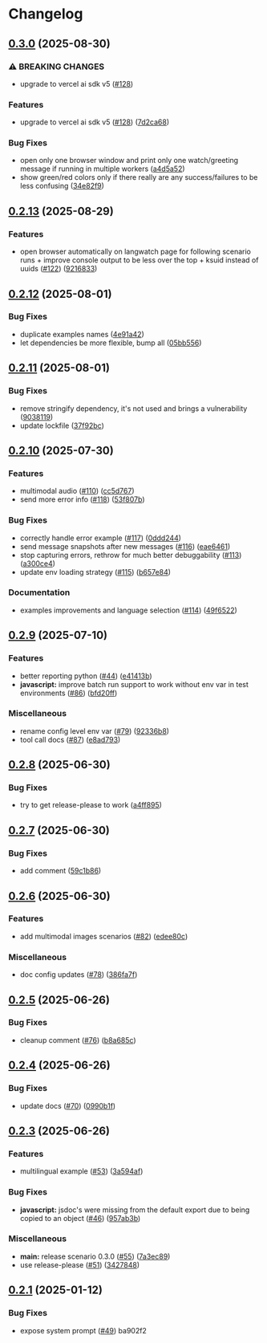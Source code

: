 # Changelog

## [0.3.0](https://github.com/langwatch/scenario/compare/javascript/v0.2.13...javascript/v0.3.0) (2025-08-30)


### ⚠ BREAKING CHANGES

* upgrade to vercel ai sdk v5 ([#128](https://github.com/langwatch/scenario/issues/128))

### Features

* upgrade to vercel ai sdk v5 ([#128](https://github.com/langwatch/scenario/issues/128)) ([7d2ca68](https://github.com/langwatch/scenario/commit/7d2ca68d6b224f4c917da7dc632fc32adc8d4104))


### Bug Fixes

* open only one browser window and print only one watch/greeting message if running in multiple workers ([a4d5a52](https://github.com/langwatch/scenario/commit/a4d5a522c4533412002a0471467be685a6cdf10f))
* show green/red colors only if there really are any success/failures to be less confusing ([34e82f9](https://github.com/langwatch/scenario/commit/34e82f9dc672f37307e649b435693342a3a47326))

## [0.2.13](https://github.com/langwatch/scenario/compare/javascript/v0.2.12...javascript/v0.2.13) (2025-08-29)


### Features

* open browser automatically on langwatch page for following scenario runs + improve console output to be less over the top + ksuid instead of uuids ([#122](https://github.com/langwatch/scenario/issues/122)) ([9216833](https://github.com/langwatch/scenario/commit/9216833c30db79b0e5a9ae29a16e481e30165353))

## [0.2.12](https://github.com/langwatch/scenario/compare/javascript/v0.2.11...javascript/v0.2.12) (2025-08-01)


### Bug Fixes

* duplicate examples names ([4e91a42](https://github.com/langwatch/scenario/commit/4e91a42f6ce35ee54d85623b370653cfc38df478))
* let dependencies be more flexible, bump all ([05bb556](https://github.com/langwatch/scenario/commit/05bb5564c7e6f60b128cdfc2f1dff0fda2dedd6f))

## [0.2.11](https://github.com/langwatch/scenario/compare/javascript/v0.2.10...javascript/v0.2.11) (2025-08-01)


### Bug Fixes

* remove stringify dependency, it's not used and brings a vulnerability ([9038119](https://github.com/langwatch/scenario/commit/9038119ed9142fb078e8ced80b4d9e3fd86a4ed8))
* update lockfile ([37f92bc](https://github.com/langwatch/scenario/commit/37f92bc5fee9cf66c82975f10b42865a301ca00a))

## [0.2.10](https://github.com/langwatch/scenario/compare/javascript/v0.2.9...javascript/v0.2.10) (2025-07-30)


### Features

* multimodal audio ([#110](https://github.com/langwatch/scenario/issues/110)) ([cc5d767](https://github.com/langwatch/scenario/commit/cc5d76745ff87f2e487c3aa495197802f84e637f))
* send more error info ([#118](https://github.com/langwatch/scenario/issues/118)) ([53f807b](https://github.com/langwatch/scenario/commit/53f807bac831638e27894c75337b533c4382b0d9))


### Bug Fixes

* correctly handle error example ([#117](https://github.com/langwatch/scenario/issues/117)) ([0ddd244](https://github.com/langwatch/scenario/commit/0ddd244c30c0b4c63e55d405d57acd94cbdc91de))
* send message snapshots after new messages ([#116](https://github.com/langwatch/scenario/issues/116)) ([eae6461](https://github.com/langwatch/scenario/commit/eae6461ae7737a8bce3188c71dc3d6b10dd67345))
* stop capturing errors, rethrow for much better debuggability ([#113](https://github.com/langwatch/scenario/issues/113)) ([a300ce4](https://github.com/langwatch/scenario/commit/a300ce470db6894ce20549893ac9ac2f56808e2b))
* update env loading strategy ([#115](https://github.com/langwatch/scenario/issues/115)) ([b657e84](https://github.com/langwatch/scenario/commit/b657e8476d771e5b2d50e03cc7ab3155c40bd1fc))


### Documentation

* examples improvements and language selection ([#114](https://github.com/langwatch/scenario/issues/114)) ([49f6522](https://github.com/langwatch/scenario/commit/49f65229802217504cfc1f613c0016a2beeb96cb))

## [0.2.9](https://github.com/langwatch/scenario/compare/javascript/v0.2.8...javascript/v0.2.9) (2025-07-10)


### Features

* better reporting python ([#44](https://github.com/langwatch/scenario/issues/44)) ([e41413b](https://github.com/langwatch/scenario/commit/e41413b5407d5e48e70825de4c38dbfb2600ef70))
* **javascript:** improve batch run support to work without env var in test environments ([#86](https://github.com/langwatch/scenario/issues/86)) ([bfd20ff](https://github.com/langwatch/scenario/commit/bfd20ff1a12a8c68153dabc70b7313bab97ac72d))


### Miscellaneous

* rename config level env var ([#79](https://github.com/langwatch/scenario/issues/79)) ([92336b8](https://github.com/langwatch/scenario/commit/92336b875ffbc1926597c3fc601594fb1ed804fd))
* tool call docs ([#87](https://github.com/langwatch/scenario/issues/87)) ([e8ad793](https://github.com/langwatch/scenario/commit/e8ad793a3106e9578180084a46bcb616f1bdd15b))

## [0.2.8](https://github.com/langwatch/scenario/compare/javascript/v0.2.7...javascript/v0.2.8) (2025-06-30)


### Bug Fixes

* try to get release-please to work ([a4ff895](https://github.com/langwatch/scenario/commit/a4ff895af5490ed854940ffa387667247ee8d6c9))

## [0.2.7](https://github.com/langwatch/scenario/compare/javascript/v0.2.6...javascript/v0.2.7) (2025-06-30)


### Bug Fixes

* add comment ([59c1b86](https://github.com/langwatch/scenario/commit/59c1b860c56f95e0cc766c8cd1e86428439c4b6f))

## [0.2.6](https://github.com/langwatch/scenario/compare/javascript/v0.2.5...javascript/v0.2.6) (2025-06-30)


### Features

* add multimodal images scenarios ([#82](https://github.com/langwatch/scenario/issues/82)) ([edee80c](https://github.com/langwatch/scenario/commit/edee80c339eb7be1641f60237cf6c02ea45c3b82))


### Miscellaneous

* doc config updates ([#78](https://github.com/langwatch/scenario/issues/78)) ([386fa7f](https://github.com/langwatch/scenario/commit/386fa7f52a85cf24feda0d5c90cde51030b03c3f))

## [0.2.5](https://github.com/langwatch/scenario/compare/javascript/v0.2.4...javascript/v0.2.5) (2025-06-26)


### Bug Fixes

* cleanup comment ([#76](https://github.com/langwatch/scenario/issues/76)) ([b8a685c](https://github.com/langwatch/scenario/commit/b8a685cc16b93a9fa2f6d753de54ab5444a051a9))

## [0.2.4](https://github.com/langwatch/scenario/compare/javascript/v0.2.3...javascript/v0.2.4) (2025-06-26)


### Bug Fixes

* update docs ([#70](https://github.com/langwatch/scenario/issues/70)) ([0990b1f](https://github.com/langwatch/scenario/commit/0990b1fcfc652171dd0b9b7bc25a4d61c7fc8121))

## [0.2.3](https://github.com/langwatch/scenario/compare/javascript/v0.2.2...javascript/v0.2.3) (2025-06-26)


### Features

* multilingual example ([#53](https://github.com/langwatch/scenario/issues/53)) ([3a594af](https://github.com/langwatch/scenario/commit/3a594afc47b630ff035d3fc1ed4a179f502f6a78))


### Bug Fixes

* **javascript:** jsdoc's were missing from the default export due to being copied to an object ([#46](https://github.com/langwatch/scenario/issues/46)) ([957ab3b](https://github.com/langwatch/scenario/commit/957ab3b0d2a0e49cc34c64f5b6616078f7ca643e))


### Miscellaneous

* **main:** release scenario 0.3.0 ([#55](https://github.com/langwatch/scenario/issues/55)) ([7a3ec89](https://github.com/langwatch/scenario/commit/7a3ec8940079cb55f2535063e6a6b1471f0a2989))
* use release-please ([#51](https://github.com/langwatch/scenario/issues/51)) ([3427848](https://github.com/langwatch/scenario/commit/342784875bd3ffa8fbf39b8ecca3a14ec8fb8661))

## [0.2.1](https://github.com/langwatch/scenario/compare/javascript/v0.2.0...javascript/v0.2.1) (2025-01-12)

### Bug Fixes

- expose system prompt ([#49](https://github.com/langwatch/scenario/issues/49)) ba902f2
